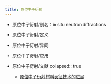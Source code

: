 ```yaml
---
title: 原位中子衍射
---
```


- 原位中子衍射/别名：in situ neutron diffractions

- 原位中子衍射/定义

- 原位中子衍射/异同

- 原位中子衍射/应用

- 原位中子衍射/文献
collapsed:: true
	 - [原位中子衍射材料表征技术的进展](https://kns.cnki.net/kcms/detail/detail.aspx?dbcode=CJFD&dbname=CJFD2006&filename=JSXB200607002&v=5x0%25mmd2Fmz4IdN0cRR%25mmd2FPvFyM6bg62Jfl4Bybt4Hi6arAmi8WrL4XxyCCxfdMalVN%25mmd2Bd4h)
